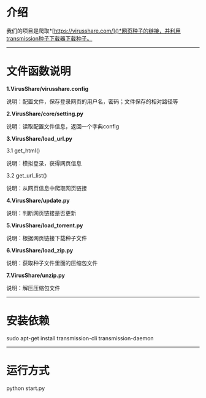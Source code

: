 # 介绍

我们的项目是爬取*[https://virusshare.com/]()*网页种子的链接，并利用transmission种子下载器下载种子。

------

# 文件函数说明

**1.VirusShare/virusshare.config**

说明：配置文件，保存登录网页的用户名，密码；文件保存的相对路径等

**2.VirusShare/core/setting.py**

说明：读取配置文件信息，返回一个字典config

**3.VirusShare/load_url.py**

3.1 get_html()

说明：模拟登录，获得网页信息

3.2 get_url_list()

说明：从网页信息中爬取网页链接

**4.VirusShare/update.py**

说明：判断网页链接是否更新

**5.VirusShare/load_torrent.py**

说明：根据网页链接下载种子文件

**6.VirusShare/load_zip.py**

说明：获取种子文件里面的压缩包文件

**7.VirusShare/unzip.py**

说明：解压压缩包文件

------

# 安装依赖

sudo apt-get install transmission-cli transmission-daemon

------

# 运行方式

python start.py

#### 
